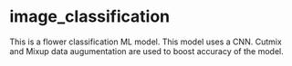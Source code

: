 # image_classification

This is a flower classification ML model. This model uses a CNN. Cutmix and Mixup data augumentation are used to boost accuracy of the model.
